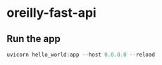 # oreilly-fast-api

## Run the app
```powershell
uvicorn hello_world:app --host 0.0.0.0 --reload
```